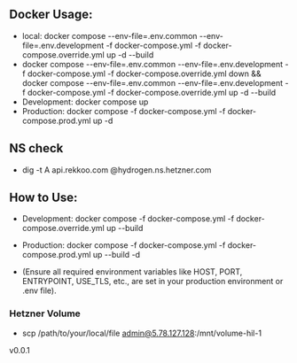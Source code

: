 ## Docker Usage:

- local:  docker compose --env-file=.env.common --env-file=.env.development -f docker-compose.yml -f docker-compose.override.yml up -d --build 
- docker compose --env-file=.env.common --env-file=.env.development -f docker-compose.yml -f docker-compose.override.yml down && docker compose --env-file=.env.common --env-file=.env.development -f docker-compose.yml -f docker-compose.override.yml up -d --build
- Development: docker compose up
- Production: docker compose -f docker-compose.yml -f docker-compose.prod.yml up -d

## NS check
- dig -t A api.rekkoo.com @hydrogen.ns.hetzner.com

## How to Use:

 - Development: docker compose -f docker-compose.yml -f docker-compose.override.yml up --build

 - Production: docker compose -f docker-compose.yml -f docker-compose.prod.yml up --build -d 
 - (Ensure all required environment variables like HOST, PORT, ENTRYPOINT, USE_TLS, etc., are set in your production environment or .env file).

 ### Hetzner Volume
 -  scp /path/to/your/local/file admin@5.78.127.128:/mnt/volume-hil-1

 v0.0.1